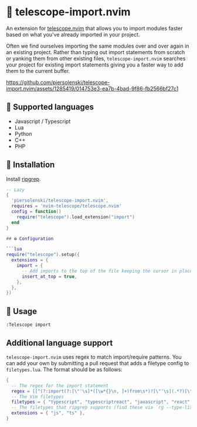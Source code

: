 # 🚢 telescope-import.nvim

An extension for [telescope.nvim](https://github.com/nvim-telescope/telescope.nvim)
that allows you to import modules faster based on what you've already imported in your project.

Often we find ourselves importing the same modules over and over again in an existing project. Rather than typing out import statements from scratch or yanking them from other existing files, `telescope-import.nvim` searches your project for existing import statements giving you a faster way to add them to the current buffer.

https://github.com/piersolenski/telescope-import.nvim/assets/1285419/014753e3-ea7b-4bad-9f86-fb2566bf27c1

## 🤖 Supported languages

- Javascript / Typescript
- Lua
- Python
- C++
- PHP

## 🔩 Installation

Install [ripgrep](https://github.com/BurntSushi/ripgrep).
 
```lua
-- Lazy
{
  'piersolenski/telescope-import.nvim',
  requires = 'nvim-telescope/telescope.nvim'
  config = function()
    require("telescope").load_extension("import")
  end
}

## ⚙️ Configuration

```lua
require("telescope").setup({
  extensions = {
    import = {
      -- Add imports to the top of the file keeping the cursor in place
      insert_at_top = true,
    },
  },
})
```

## 🚀 Usage

```
:Telescope import
```

## Additional language support

`telescope-import.nvim` uses regex to match import/require patterns. You can add your own by submitting a pull request that adds a filetype config to `filetypes.lua`. The format should be as follows:

```lua
{
  -- The regex for the import statement
  regex = [[^(?:import(?:[\"'\s]*([\w*{}\n, ]+)from\s*)?[\"'\s](.*?)[\"'\s].*)]],
  -- The Vim filetypes
  filetypes = { "typescript", "typescriptreact", "javascript", "react" },
  -- The filetypes that ripgrep supports (find these via `rg --type-list`)
  extensions = { "js", "ts" },
}
```
